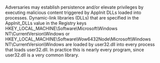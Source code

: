 Adversaries may establish persistence and/or elevate privileges by executing malicious content triggered by AppInit DLLs loaded into processes. Dynamic-link libraries (DLLs) that are specified in the AppInit_DLLs value in the Registry keys HKEY_LOCAL_MACHINE\Software\Microsoft\Windows NT\CurrentVersion\Windows or HKEY_LOCAL_MACHINE\Software\Wow6432Node\Microsoft\Windows NT\CurrentVersion\Windows are loaded by user32.dll into every process that loads user32.dll. In practice this is nearly every program, since user32.dll is a very common library.